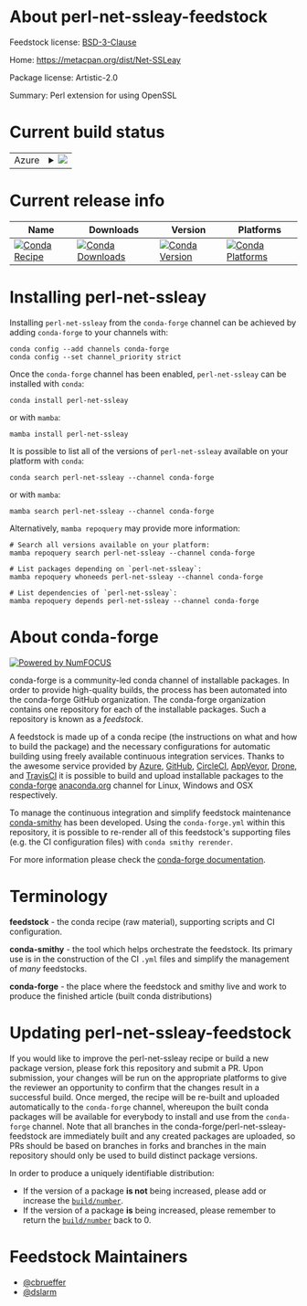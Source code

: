 About perl-net-ssleay-feedstock
===============================

Feedstock license: [BSD-3-Clause](https://github.com/conda-forge/perl-net-ssleay-feedstock/blob/main/LICENSE.txt)

Home: https://metacpan.org/dist/Net-SSLeay

Package license: Artistic-2.0

Summary: Perl extension for using OpenSSL

Current build status
====================


<table>
    
  <tr>
    <td>Azure</td>
    <td>
      <details>
        <summary>
          <a href="https://dev.azure.com/conda-forge/feedstock-builds/_build/latest?definitionId=17246&branchName=main">
            <img src="https://dev.azure.com/conda-forge/feedstock-builds/_apis/build/status/perl-net-ssleay-feedstock?branchName=main">
          </a>
        </summary>
        <table>
          <thead><tr><th>Variant</th><th>Status</th></tr></thead>
          <tbody><tr>
              <td>linux_64</td>
              <td>
                <a href="https://dev.azure.com/conda-forge/feedstock-builds/_build/latest?definitionId=17246&branchName=main">
                  <img src="https://dev.azure.com/conda-forge/feedstock-builds/_apis/build/status/perl-net-ssleay-feedstock?branchName=main&jobName=linux&configuration=linux%20linux_64_" alt="variant">
                </a>
              </td>
            </tr><tr>
              <td>linux_aarch64</td>
              <td>
                <a href="https://dev.azure.com/conda-forge/feedstock-builds/_build/latest?definitionId=17246&branchName=main">
                  <img src="https://dev.azure.com/conda-forge/feedstock-builds/_apis/build/status/perl-net-ssleay-feedstock?branchName=main&jobName=linux&configuration=linux%20linux_aarch64_" alt="variant">
                </a>
              </td>
            </tr><tr>
              <td>linux_ppc64le</td>
              <td>
                <a href="https://dev.azure.com/conda-forge/feedstock-builds/_build/latest?definitionId=17246&branchName=main">
                  <img src="https://dev.azure.com/conda-forge/feedstock-builds/_apis/build/status/perl-net-ssleay-feedstock?branchName=main&jobName=linux&configuration=linux%20linux_ppc64le_" alt="variant">
                </a>
              </td>
            </tr><tr>
              <td>osx_64</td>
              <td>
                <a href="https://dev.azure.com/conda-forge/feedstock-builds/_build/latest?definitionId=17246&branchName=main">
                  <img src="https://dev.azure.com/conda-forge/feedstock-builds/_apis/build/status/perl-net-ssleay-feedstock?branchName=main&jobName=osx&configuration=osx%20osx_64_" alt="variant">
                </a>
              </td>
            </tr>
          </tbody>
        </table>
      </details>
    </td>
  </tr>
</table>

Current release info
====================

| Name | Downloads | Version | Platforms |
| --- | --- | --- | --- |
| [![Conda Recipe](https://img.shields.io/badge/recipe-perl--net--ssleay-green.svg)](https://anaconda.org/conda-forge/perl-net-ssleay) | [![Conda Downloads](https://img.shields.io/conda/dn/conda-forge/perl-net-ssleay.svg)](https://anaconda.org/conda-forge/perl-net-ssleay) | [![Conda Version](https://img.shields.io/conda/vn/conda-forge/perl-net-ssleay.svg)](https://anaconda.org/conda-forge/perl-net-ssleay) | [![Conda Platforms](https://img.shields.io/conda/pn/conda-forge/perl-net-ssleay.svg)](https://anaconda.org/conda-forge/perl-net-ssleay) |

Installing perl-net-ssleay
==========================

Installing `perl-net-ssleay` from the `conda-forge` channel can be achieved by adding `conda-forge` to your channels with:

```
conda config --add channels conda-forge
conda config --set channel_priority strict
```

Once the `conda-forge` channel has been enabled, `perl-net-ssleay` can be installed with `conda`:

```
conda install perl-net-ssleay
```

or with `mamba`:

```
mamba install perl-net-ssleay
```

It is possible to list all of the versions of `perl-net-ssleay` available on your platform with `conda`:

```
conda search perl-net-ssleay --channel conda-forge
```

or with `mamba`:

```
mamba search perl-net-ssleay --channel conda-forge
```

Alternatively, `mamba repoquery` may provide more information:

```
# Search all versions available on your platform:
mamba repoquery search perl-net-ssleay --channel conda-forge

# List packages depending on `perl-net-ssleay`:
mamba repoquery whoneeds perl-net-ssleay --channel conda-forge

# List dependencies of `perl-net-ssleay`:
mamba repoquery depends perl-net-ssleay --channel conda-forge
```


About conda-forge
=================

[![Powered by
NumFOCUS](https://img.shields.io/badge/powered%20by-NumFOCUS-orange.svg?style=flat&colorA=E1523D&colorB=007D8A)](https://numfocus.org)

conda-forge is a community-led conda channel of installable packages.
In order to provide high-quality builds, the process has been automated into the
conda-forge GitHub organization. The conda-forge organization contains one repository
for each of the installable packages. Such a repository is known as a *feedstock*.

A feedstock is made up of a conda recipe (the instructions on what and how to build
the package) and the necessary configurations for automatic building using freely
available continuous integration services. Thanks to the awesome service provided by
[Azure](https://azure.microsoft.com/en-us/services/devops/), [GitHub](https://github.com/),
[CircleCI](https://circleci.com/), [AppVeyor](https://www.appveyor.com/),
[Drone](https://cloud.drone.io/welcome), and [TravisCI](https://travis-ci.com/)
it is possible to build and upload installable packages to the
[conda-forge](https://anaconda.org/conda-forge) [anaconda.org](https://anaconda.org/)
channel for Linux, Windows and OSX respectively.

To manage the continuous integration and simplify feedstock maintenance
[conda-smithy](https://github.com/conda-forge/conda-smithy) has been developed.
Using the ``conda-forge.yml`` within this repository, it is possible to re-render all of
this feedstock's supporting files (e.g. the CI configuration files) with ``conda smithy rerender``.

For more information please check the [conda-forge documentation](https://conda-forge.org/docs/).

Terminology
===========

**feedstock** - the conda recipe (raw material), supporting scripts and CI configuration.

**conda-smithy** - the tool which helps orchestrate the feedstock.
                   Its primary use is in the construction of the CI ``.yml`` files
                   and simplify the management of *many* feedstocks.

**conda-forge** - the place where the feedstock and smithy live and work to
                  produce the finished article (built conda distributions)


Updating perl-net-ssleay-feedstock
==================================

If you would like to improve the perl-net-ssleay recipe or build a new
package version, please fork this repository and submit a PR. Upon submission,
your changes will be run on the appropriate platforms to give the reviewer an
opportunity to confirm that the changes result in a successful build. Once
merged, the recipe will be re-built and uploaded automatically to the
`conda-forge` channel, whereupon the built conda packages will be available for
everybody to install and use from the `conda-forge` channel.
Note that all branches in the conda-forge/perl-net-ssleay-feedstock are
immediately built and any created packages are uploaded, so PRs should be based
on branches in forks and branches in the main repository should only be used to
build distinct package versions.

In order to produce a uniquely identifiable distribution:
 * If the version of a package **is not** being increased, please add or increase
   the [``build/number``](https://docs.conda.io/projects/conda-build/en/latest/resources/define-metadata.html#build-number-and-string).
 * If the version of a package **is** being increased, please remember to return
   the [``build/number``](https://docs.conda.io/projects/conda-build/en/latest/resources/define-metadata.html#build-number-and-string)
   back to 0.

Feedstock Maintainers
=====================

* [@cbrueffer](https://github.com/cbrueffer/)
* [@dslarm](https://github.com/dslarm/)

